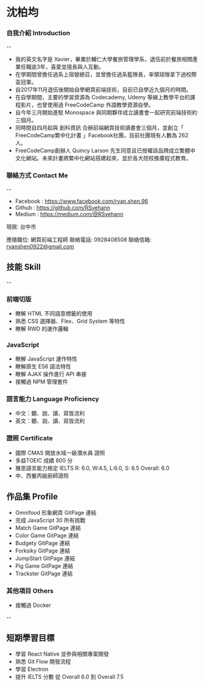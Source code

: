 # 沈柏均

### 自我介紹 Introduction
--
- 我的英文名字是 Xavier，畢業於輔仁大學餐旅管理學系，退伍前於餐旅相關產業任職逾3年，喜愛並擅長與人互動。
- 在學期間曾擔任過系上宿營總召，並曾擔任過系籃隊長，率領球隊拿下過校際盃冠軍。
- 自2017年11月退伍後開始自學網頁前端技術，目前已自學近九個月的時間。
- 在自學期間，主要的學習資源為 Codecademy, Udemy 等線上教學平台的課程影片，也曾使用過 FreeCodeCamp 外語教學資源自學。
- 自今年三月開始進駐 Monospace 與同期夥伴成立讀書會一起研究前端技術約三個月。
- 同時間自四月起與 創科資訊 合辦前端網頁技術讀書會三個月，並創立「 FreeCodeCamp繁中化計畫 」Facebook社團，目前社團現有人數為 262 人。
- FreeCodeCamp創辦人 Quincy Larson 先生同意且已授權該品牌成立繁體中文化網站。未來計畫將繁中化網站搭建起來，並於各大院校推廣程式教育。

### 聯絡方式 Contact Me
--
* Facebook : https://www.facebook.com/ryan.shen.96
* Github : https://github.com/RSyehann
* Medium : https://medium.com/@RSyehann

現居: 台中市

應徵職位: 網頁前端工程師
聯絡電話: 0928408508 
聯絡信箱: ryanshen0922@gmail.com

## 技能 Skill
--

### 前端切版

* 瞭解 HTML 不同語意標籤的使用
* 熟悉 CSS 選擇器、Flex、Grid System 等特性
* 瞭解 RWD 的運作邏輯

### JavaScript

* 瞭解 JavaScript 運作特性
* 瞭解原生 ES6 語法特性
* 瞭解 AJAX 操作進行 API 串接
* 接觸過 NPM 管理套件

### 語言能力 Language Proficiency

* 中文：聽、說、讀、寫皆流利
* 英文：聽、説、讀、寫皆流利

### 證照 Certificate 

* 國際 CMAS 開放水域一級潛水員 證照
* 多益TOEIC 成績 800 分 
* 雅思語言能力檢定 IELTS R: 6.0, W:4.5, L:6.0, S: 6.5 Overall: 6.0
* 中、西餐丙級廚師證照

## 作品集 Profile

* Omnifood 形象網頁 GitPage 連結
* 完成 JavaScript 30 所有挑戰
* Match Game GitPage 連結
* Color Game GitPage 連結
* Budgety GitPage 連結
* Forksiky GitPage 連結
* JumpStart GitPage 連結
* Pig Game GitPage 連結
* Trackster GitPage 連結

### 其他項目 Others

* 接觸過 Docker

--

## 短期學習目標

* 學習 React Native 並參與相關專案開發
* 熟悉 Git Flow 開發流程
* 學習 Electron
* 提升 IELTS 分數 從 Overall 6.0 到 Overall 7.5
